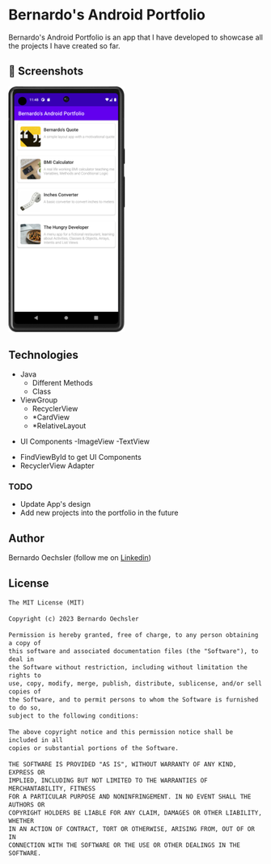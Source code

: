 # Bernardo's Android Portfolio
Bernardo's Android Portfolio is an app that I have developed to showcase all the projects I have created so far.

## :camera_flash: Screenshots
<!-- You can add more screenshots here if you like -->
<img src="mainactivity.png" width="230">&emsp;

## Technologies
* Java
  - Different Methods
  - Class
* ViewGroup
    * RecyclerView
    * *CardView
    * *RelativeLayout
- UI Components
    -ImageView
    -TextView
* FindViewById to get UI Components
* RecyclerView Adapter


### TODO
- Update App's design
- Add new projects into the portfolio in the future

## Author
Bernardo Oechsler (follow me on [Linkedin](https://www.linkedin.com/in/bernardo-oechsler-b84995194))

## License
```
The MIT License (MIT)

Copyright (c) 2023 Bernardo Oechsler

Permission is hereby granted, free of charge, to any person obtaining a copy of
this software and associated documentation files (the "Software"), to deal in
the Software without restriction, including without limitation the rights to
use, copy, modify, merge, publish, distribute, sublicense, and/or sell copies of
the Software, and to permit persons to whom the Software is furnished to do so,
subject to the following conditions:

The above copyright notice and this permission notice shall be included in all
copies or substantial portions of the Software.

THE SOFTWARE IS PROVIDED "AS IS", WITHOUT WARRANTY OF ANY KIND, EXPRESS OR
IMPLIED, INCLUDING BUT NOT LIMITED TO THE WARRANTIES OF MERCHANTABILITY, FITNESS
FOR A PARTICULAR PURPOSE AND NONINFRINGEMENT. IN NO EVENT SHALL THE AUTHORS OR
COPYRIGHT HOLDERS BE LIABLE FOR ANY CLAIM, DAMAGES OR OTHER LIABILITY, WHETHER
IN AN ACTION OF CONTRACT, TORT OR OTHERWISE, ARISING FROM, OUT OF OR IN
CONNECTION WITH THE SOFTWARE OR THE USE OR OTHER DEALINGS IN THE SOFTWARE.

